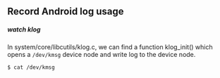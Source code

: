Record Android log usage
----------------------------------------
##### watch klog

In system/core/libcutils/klog.c, we can find a function klog_init() which opens a `/dev/kmsg` device node and write log to the device node.

	$ cat /dev/kmsg

#####



